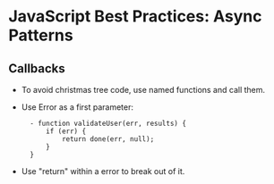 # **JavaScript Best Practices: Async Patterns**

## **Callbacks**

- To avoid christmas tree code, use named functions and call them.

- Use Error as a first parameter:

        - function validateUser(err, results) {
            if (err) {
                return done(err, null);
            }
        }

- Use "return" within a error to break out of it.